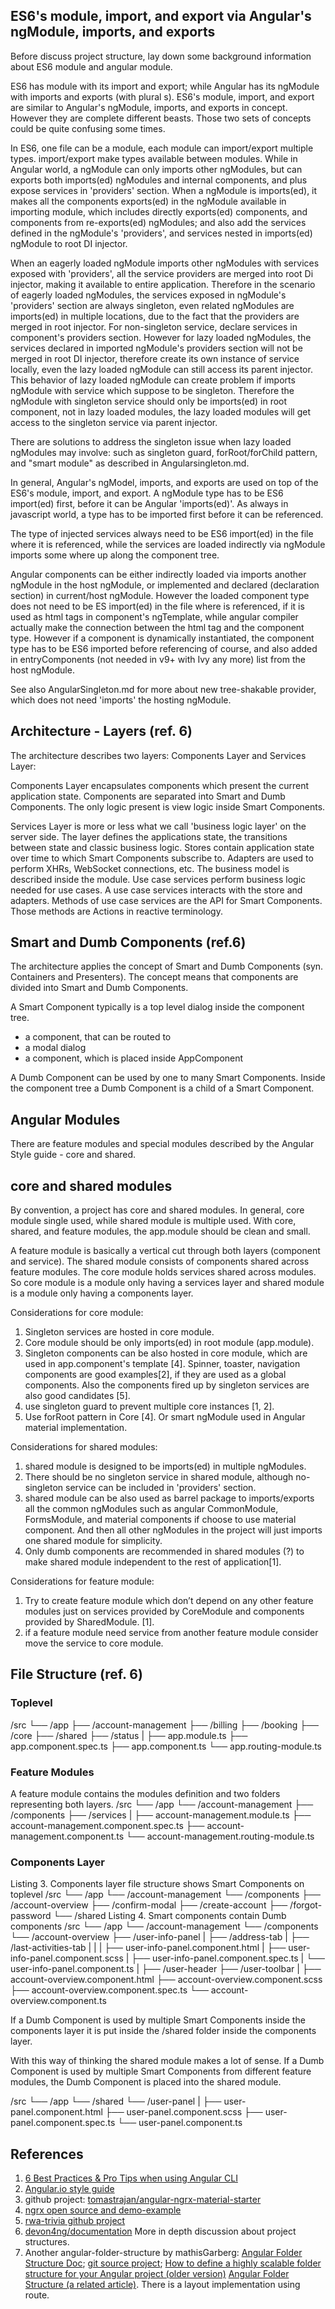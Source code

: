 ## ES6's module, import, and export via Angular's ngModule, imports, and exports
Before discuss project structure, lay down some background information about ES6 module and angular module.  

ES6 has module with its import and export; while Angular has its ngModule with imports and exports (with plural s). ES6's module, import, and export are similar to Angular's ngModule, imports, and exports in concept. However they are complete different beasts. Those two sets of concepts could be quite confusing some times.

In ES6, one file can be a module, each module can import/export multiple types. import/export make types available between modules. While in Angular world, a ngModule can only imports other ngModules, but can exports both imports(ed) ngModules and internal components, and plus expose services in 'providers' section. When a ngModule is imports(ed), it makes all the components exports(ed) in the ngModule available in importing module, which includes directly exports(ed) components, and components from re-exports(ed) ngModules; and also add the services defined in the ngModule's 'providers', and services nested in imports(ed) ngModule to root DI injector.

When an eagerly loaded ngModule imports other ngModules with services exposed with 'providers', all the service providers are merged into root Di injector, making it available to entire application. Therefore in the scenario of eagerly loaded ngModules, the services exposed in ngModule's 'providers' section are always singleton, even related ngModules are imports(ed) in multiple locations, due to the fact that the providers are merged in root injector.  For non-singleton service, declare services in component's providers section. However for lazy loaded ngModules, the services declared in imported ngModule's providers section will not be merged in root DI injector, therefore create its own instance of service locally, even the lazy loaded ngModule can still access its parent injector. This behavior of lazy loaded ngModule can create problem if imports ngModule with service which suppose to be singleton. Therefore the ngModule with singleton service should only be imports(ed) in root component, not in lazy loaded modules, the lazy loaded modules will get access to the singleton service via parent injector.

There are solutions to address the singleton issue when lazy loaded ngModules may involve: such as singleton guard, forRoot/forChild pattern, and "smart module" as described in Angularsingleton.md.  

In general, Angular's ngModel, imports, and exports are used on top of the ES6's module, import, and export. A ngModule type has to be ES6 import(ed) first, before it can be Angular 'imports(ed)'. As always in javascript world, a type has to be imported first before it can be referenced.

The type of injected services always need to be ES6 import(ed) in the file where it is referenced, while the services are loaded indirectly via ngModule imports some where up along the component tree.

Angular components can be either indirectly loaded via imports another ngModule in the host ngModule, or implemented and declared (declaration section) in current/host ngModule. However the loaded component type does not need to be ES import(ed) in the file where is referenced, if it is used as html tags in component's ngTemplate, while angular compiler actually make the connection between the html tag and the component type. However if a component is dynamically instantiated, the component type has to be ES6 imported before referencing of course, and also added in entryComponents (not needed in v9+ with Ivy any more) list from the host ngModule. 

See also AngularSingleton.md for more about new tree-shakable provider, which does not need 'imports' the hosting ngModule.

## Architecture - Layers (ref. 6)
The architecture describes two layers: Components Layer and Services Layer:

Components Layer encapsulates components which present the current application state. Components are separated into Smart and Dumb Components. The only logic present is view logic inside Smart Components.

Services Layer is more or less what we call 'business logic layer' on the server side. The layer defines the applications state, the transitions between state and classic business logic. Stores contain application state over time to which Smart Components subscribe to. Adapters are used to perform XHRs, WebSocket connections, etc. The business model is described inside the module. Use case services perform business logic needed for use cases. A use case services interacts with the store and adapters. Methods of use case services are the API for Smart Components. Those methods are Actions in reactive terminology.

## Smart and Dumb Components (ref.6)
The architecture applies the concept of Smart and Dumb Components (syn. Containers and Presenters). The concept means that components are divided into Smart and Dumb Components.

A Smart Component typically is a top level dialog inside the component tree.

- a component, that can be routed to
- a modal dialog
- a component, which is placed inside AppComponent

A Dumb Component can be used by one to many Smart Components. Inside the component tree a Dumb Component is a child of a Smart Component.

## Angular Modules
There are feature modules and special modules described by the Angular Style guide - core and shared.

## core and shared modules 
By convention, a project has core and shared modules. In general, core module single used, while shared module is multiple used. With core, shared, and feature modules, the app.module should be clean and small.

A feature module is basically a vertical cut through both layers (component and service). The shared module consists of components shared across feature modules. The core module holds services shared across modules. So core module is a module only having a services layer and shared module is a module only having a components layer.

Considerations for core module:
1. Singleton services are hosted in core module.
2. Core module should be only imports(ed) in root module (app.module).
3. Singleton components can be also hosted in core module, which are used in app.component's template [4]. Spinner, toaster, navigation components are good examples[2], if they are used as a global components. Also the components fired up by singleton services are also good candidates [5].
4. use singleton guard to prevent multiple core instances [1, 2].
5. Use forRoot pattern in Core [4]. Or smart ngModule used in Angular material implementation.

Considerations for shared modules:
1. shared module is designed to be imports(ed) in multiple ngModules.
2. There should be no singleton service in shared module, although no-singleton service can be included in 'providers' section. 
3. shared module can be also used as barrel package to imports/exports all the common ngModules such as angular CommonModule, FormsModule, and material components if choose to use material component. And then all other ngModules in the project will just imports one shared module for simplicity.
4. Only dumb components are recommended in shared modules (?) to make shared module independent to the rest of application[1].

Considerations for feature module:
1. Try to create feature module which don’t depend on any other feature modules just on services provided by CoreModule and components provided by SharedModule. [1].
2. if a feature module need service from another feature module consider move the service to core module.

## File Structure (ref. 6)
### Toplevel
 /src
    └── /app
        ├── /account-management
        ├── /billing
        ├── /booking
        ├── /core
        ├── /shared
        ├── /status
        |
        ├── app.module.ts
        ├── app.component.spec.ts
        ├── app.component.ts
        └── app.routing-module.ts
### Feature Modules
A feature module contains the modules definition and two folders representing both layers.
  /src
    └── /app
        └── /account-management
            ├── /components
            ├── /services
            |
            ├── account-management.module.ts
            ├── account-management.component.spec.ts
            ├── account-management.component.ts
            └── account-management.routing-module.ts
### Components Layer      
Listing 3. Components layer file structure shows Smart Components on toplevel
    /src
    └── /app
        └── /account-management
            └── /components
                ├── /account-overview
                ├── /confirm-modal
                ├── /create-account
                ├── /forgot-password
                └── /shared
Listing 4. Smart components contain Dumb components
    /src
    └── /app
        └── /account-management
            └── /components
                └── /account-overview
                    ├── /user-info-panel
                    |   ├── /address-tab
                    |   ├── /last-activities-tab
                    |   |
                    |   ├── user-info-panel.component.html
                    |   ├── user-info-panel.component.scss
                    |   ├── user-info-panel.component.spec.ts
                    |   └── user-info-panel.component.ts
                    |
                    ├── /user-header
                    ├── /user-toolbar
                    |
                    ├── account-overview.component.html
                    ├── account-overview.component.scss
                    ├── account-overview.component.spec.ts
                    └── account-overview.component.ts

 If a Dumb Component is used by multiple Smart Components inside the components layer it is put inside the /shared folder inside the components layer. 
 
 With this way of thinking the shared module makes a lot of sense. If a Dumb Component is used by multiple Smart Components from different feature modules, the Dumb Component is placed into the shared module.

   /src
    └── /app
        └── /shared
            └── /user-panel
                |
                ├── user-panel.component.html
                ├── user-panel.component.scss
                ├── user-panel.component.spec.ts
                └── user-panel.component.ts

## **References**
1. [6 Best Practices & Pro Tips when using Angular CLI](https://medium.com/@tomastrajan/6-best-practices-pro-tips-for-angular-cli-better-developer-experience-7b328bc9db81)  
2. [Angular.io style guide](https://angular.io/guide/styleguide)
3. github project: [tomastrajan/angular-ngrx-material-starter](https://github.com/tomastrajan/angular-ngrx-material-starter) 
4. [ngrx open source and demo-example](https://github.com/ngrx/platform)
5. [rwa-trivia github project](https://github.com/anihalaney/rwa-trivia) 
6. [devon4ng/documentation](https://github.com/devonfw/devon4ng/tree/develop/documentation)
   More in depth discussion about project structures.
7. Another angular-folder-structure by mathisGarberg:
   [Angular Folder Structure Doc](https://angular-folder-structure.readthedocs.io/en/latest/overview.html#);
   [git source project](https://github.com/mathisGarberg/angular-folder-structure);
   [How to define a highly scalable folder structure for your Angular project (older version)](https://itnext.io/choosing-a-highly-scalable-folder-structure-in-angular-d987de65ec7)
   [Angular Folder Structure (a related article)](https://medium.com/@motcowley/angular-folder-structure-d1809be95542).
   There is a layout implementation using route.
